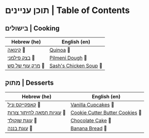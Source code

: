 # תוכן עניינים | Table of Contents

## בישולים | Cooking

| Hebrew (he)                                                   | English (en)                                                |
|---------------------------------------------------------------|-------------------------------------------------------------|
| [קינואה](he/quinoa.MD) 🍚                                     | [Quinoa](en/quinoa.MD) 🍚                                   |
| [בצק פילמני](he/pilmeni_dough.MD) 🥟                          | [Pilmeni Dough](en/pilmeni_dough.MD) 🥟                     |
| [מרק עוף של סש](he/chicken_soup.MD) 🍲                        | [Sash's Chicken Soup](en/chicken_soup.MD) 🍲                |

## מתוק | Desserts

| Hebrew (he)                                                   | English (en)                                                |
|---------------------------------------------------------------|-------------------------------------------------------------|
| [קאפקייקס וניל](he/vanila_cupcakes.MD) 🧁                     | [Vanilla Cupcakes](en/vanila_cupcakes.MD) 🧁                |
| [עוגיות חמאה לחיתוך צורות](he/cookie_cutter_cookies.MD) 🍪    | [Cookie Cutter Butter Cookies](en/cookie_cutter_cookies.MD) 🍪 |
| [עוגת שוקולד](he/chocolate_cake.MD) 🥮                        | [Chocolate Cake](en/chocolate_cake.MD) 🥮                   |
| [עוגת בננה](he/banana_bread.MD) 🥮                           | [Banana Bread](en/banana_bread.MD) 🥮                       |
